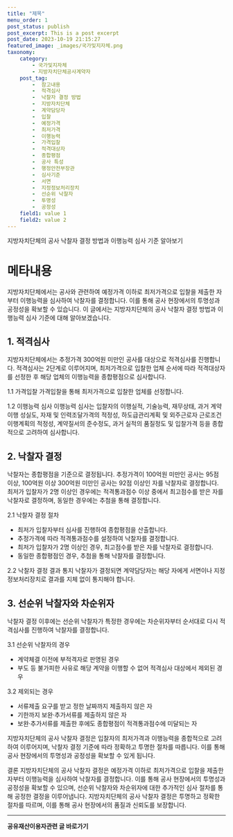 ```yaml
---
title: "제목"
menu_order: 1
post_status: publish
post_excerpt: This is a post excerpt
post_date: 2023-10-19 21:15:27
featured_image: _images/국가및지자체.png
taxonomy:
    category:
        - 국가및지자체
        - 지방자치단체공사계약자
    post_tag:
        -  참고내용
        -  적격심사
        -  낙찰자 결정 방법
        -  지방자치단체
        -  계약담당자
        -  입찰
        -  예정가격
        -  최저가격
        -  이행능력
        -  가격입찰
        -  적격대상자
        -  종합평점
        -  공사 특성
        -  행정안전부장관
        -  심사기준
        -  서면
        -  지정정보처리장치
        -  선순위 낙찰자
        -  투명성
        -  공정성
    field1: value 1
    field2: value 2
---
```


지방자치단체의 공사 낙찰자 결정 방법과 이행능력 심사 기준 알아보기

# 메타내용
지방자치단체에서는 공사와 관련하여 예정가격 이하로 최저가격으로 입찰을 제출한 자부터 이행능력을 심사하여 낙찰자를 결정합니다. 이를 통해 공사 현장에서의 투명성과 공정성을 확보할 수 있습니다. 이 글에서는 지방자치단체의 공사 낙찰자 결정 방법과 이행능력 심사 기준에 대해 알아보겠습니다.

## 1. 적격심사
지방자치단체에서는 추정가격 300억원 미만인 공사를 대상으로 적격심사를 진행합니다. 적격심사는 2단계로 이루어지며, 최저가격으로 입찰한 업체 순서에 따라 적격대상자를 선정한 후 해당 업체의 이행능력을 종합평점으로 심사합니다.

1.1 가격입찰
가격입찰을 통해 최저가격으로 입찰한 업체를 선정합니다.

1.2 이행능력 심사
이행능력 심사는 입찰자의 이행실적, 기술능력, 재무상태, 과거 계약이행 성실도, 자재 및 인력조달가격의 적정성, 하도급관리계획 및 외주근로자 근로조건 이행계획의 적정성, 계약질서의 준수정도, 과거 실적의 품질정도 및 입찰가격 등을 종합적으로 고려하여 심사합니다.

## 2. 낙찰자 결정
낙찰자는 종합평점을 기준으로 결정됩니다. 추정가격이 100억원 미만인 공사는 95점 이상, 100억원 이상 300억원 미만인 공사는 92점 이상인 자를 낙찰자로 결정합니다. 최저가 입찰자가 2명 이상인 경우에는 적격통과점수 이상 중에서 최고점수를 받은 자를 낙찰자로 결정하며, 동일한 경우에는 추첨을 통해 결정합니다.

2.1 낙찰자 결정 절차
- 최저가 입찰자부터 심사를 진행하여 종합평점을 산출합니다.
- 추정가격에 따라 적격통과점수를 설정하여 낙찰자를 결정합니다.
- 최저가 입찰자가 2명 이상인 경우, 최고점수를 받은 자를 낙찰자로 결정합니다.
- 동일한 종합평점인 경우, 추첨을 통해 낙찰자를 결정합니다.

2.2 낙찰자 결정 결과 통지
낙찰자가 결정되면 계약담당자는 해당 자에게 서면이나 지정정보처리장치로 결과를 지체 없이 통지해야 합니다.

## 3. 선순위 낙찰자와 차순위자
낙찰자 결정 이후에는 선순위 낙찰자가 특정한 경우에는 차순위자부터 순서대로 다시 적격심사를 진행하여 낙찰자를 결정합니다.

3.1 선순위 낙찰자의 경우
- 계약체결 이전에 부적격자로 판명된 경우
- 부도 등 불가피한 사유로 해당 계약을 이행할 수 없어 적격심사 대상에서 제외된 경우

3.2 제외되는 경우
- 서류제출 요구를 받고 정한 날짜까지 제출하지 않은 자
- 기한까지 보완·추가서류를 제출하지 않은 자
- 보완·추가서류를 제출한 후에도 종합평점이 적격통과점수에 미달되는 자

지방자치단체의 공사 낙찰자 결정은 입찰자의 최저가격과 이행능력을 종합적으로 고려하여 이루어지며, 낙찰자 결정 기준에 따라 정확하고 투명한 절차를 따릅니다. 이를 통해 공사 현장에서의 투명성과 공정성을 확보할 수 있게 됩니다.

결론
지방자치단체의 공사 낙찰자 결정은 예정가격 이하로 최저가격으로 입찰을 제출한 자부터 이행능력을 심사하여 낙찰자를 결정합니다. 이를 통해 공사 현장에서의 투명성과 공정성을 확보할 수 있으며, 선순위 낙찰자와 차순위자에 대한 추가적인 심사 절차를 통해 공정한 결정을 이루어냅니다. 지방자치단체의 공사 낙찰자 결정은 투명하고 정확한 절차를 따르며, 이를 통해 공사 현장에서의 품질과 신뢰도를 보장합니다.

<!-- wp:separator -->
<hr class="wp-block-separator has-alpha-channel-opacity"/>
<!-- /wp:separator -->
<!-- wp:group {"backgroundColor":"base","layout":{"type":"constrained"}} -->
<div class="wp-block-group has-base-background-color has-background"><!-- wp:paragraph {"align":"center","fontSize":"large"} -->
<p class="has-text-align-center has-large-font-size"><strong>공유재산이용자관련 글 바로가기</strong></p>
<!-- /wp:paragraph -->


<!-- wp:latest-posts{"categories": [{"id": 1570, "count": 19, "description": "", "link": "https://uknowlaw.com/category/%ea%b3%b5%ec%9c%a0%ec%9e%ac%ec%82%b0%ec%9d%b4%ec%9a%a9%ec%9e%90/", "name": "공유재산이용자", "slug": "공유재산이용자", "taxonomy": "category", "parent": 0, "meta": [],"_links":{"self":[{"href":"https://uknowlaw.com/wp-
json/wp/v2/categories/1570"}],"collection":[{"href":"https://uknowlaw.com/wp-json/wp/v2/categories"}],"about":[{"href":"https://uknowlaw.com/wp-
json/wp/v2/taxonomies/category"}],"wp:post_type":[{"href":"https://uknowlaw.com/wp-json/wp/v2/posts?categories=
1570"}],"curies":[{"name":"wp","href":"https://api.w.org/{rel}","templated":true}]}}],"postsToShow":100,"excerptLength":28,"postLayout":"grid","columns":2,"featuredImageAlign":"left","featuredImageSizeSlug":"large","fontSize":"medium"} /-->
</div>
<!-- /wp:group -->
    